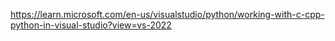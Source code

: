 
https://learn.microsoft.com/en-us/visualstudio/python/working-with-c-cpp-python-in-visual-studio?view=vs-2022